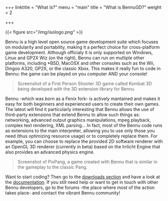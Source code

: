 +++
linktitle = "What Is?"
menu = "main"
title = "What is BennuGD?"
weight = 2

+++

{{< figure src="/img/isologo.png" >}}

Bennu is a high level open source game development suite which focuses on modularity and portability, making it a perfect choice for cross-platform game development.
Although officialy it is only supported on Windows, Linux and GP2X Wiz (on the right), Bennu can run on multiple other platforms, including *BSD, MacOSX and other consoles such as the Wii, Dingoo A320, GP2X, or the classic Xbox.
This makes it really fun to code in Bennu: the game can be played on you computer AND your console!

>Screenshot of a First Person Shooter 3D game called Kombat 3D being developed with the 3D extension library for Bennu

Bennu -which was born as a Fenix fork- is actively mantained and makes it easy for both beginners and experienced users to create their own games.
The latest will find it particularly interesting that Bennu allows the use of third-party extensions that extend Bennu to allow such things as: networking, advanced output graphics manipulations, mpeg playback, complex text rendering, XML parsing…
In fact, most of the Bennu code runs as extensions to the main interpreter, allowing you to use only those you need (thus optimizing resource usage) or to completely replace them.
For example, you can choose to replace the provided 2D software renderer with an OpenGL 3D renderer (currently in beta) based on the Irrlicht Engine that also provides an advanced physics engine.

>Screenshot of PixPang, a game created with Bennu that is similar in the gameplay to the classic Pang.

Want to start coding? Then go to the [downloads section](/downloads) and have a look at the [documentation](/docs).
If you still need help or want to get in touch with other Bennu developers, go to the forums -the place where most of the action takes place- and contact the vibrant Bennu community!
